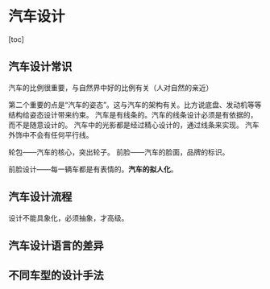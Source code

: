 # 汽车设计
[toc]
## 汽车设计常识
汽车的比例很重要，与自然界中好的比例有关（人对自然的亲近）

第二个重要的点是“汽车的姿态”。这与汽车的架构有关。比方说底盘、发动机等等结构给姿态设计带来约束。
汽车是有线条的。汽车的线条设计必须是有依据的，而不是随意设计的。
汽车中的光影都是经过精心设计的，通过线条来实现。
汽车外饰中不会有任何平行线。

轮包——汽车的核心，突出轮子。
前脸——汽车的脸面，品牌的标识。

前脸设计——每一辆车都是有表情的。**汽车的拟人化**。

## 汽车设计流程

设计不能具象化，必须抽象，才高级。

## 汽车设计语言的差异

## 不同车型的设计手法
